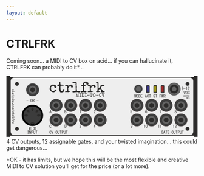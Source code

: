 ```yaml
---
layout: default
---
```


# CTRLFRK

Coming soon... a MIDI to CV box on acid... if you can hallucinate it, CTRLFRK can probably do it*...
<br>

<img src="ctrlfrkcase.gif">

<br>
4 CV outputs, 12 assignable gates, and your twisted imagination... this could get dangerous...

*OK - it has limits, but we hope this will be the most flexible and creative MIDI to CV solution you'll get for the price (or a lot more). 
